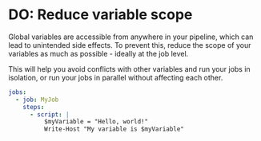 # DO: Reduce variable scope

Global variables are accessible from anywhere in your pipeline, which can lead to unintended side effects. To prevent this, reduce the scope of your variables as much as possible - ideally at the job level.

This will help you avoid conflicts with other variables and run your jobs in isolation, or run your jobs in parallel without affecting each other.

```yaml
jobs:
  - job: MyJob
    steps:
      - script: |
          $myVariable = "Hello, world!"
          Write-Host "My variable is $myVariable"
```